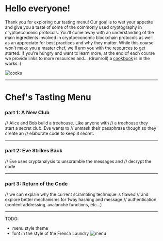 # Hello everyone! 

Thank you for exploring our tasting menu! 
Our goal is to wet your appetite and give you a taste of some of the commonly used cryptography in cryptoeconomic protocols. 
You'll come away with an understanding of the main ingredients involved in
cryptoeconomic blockchain protocols as well as an appreciate for best practices and why they matter. 
While this course won't make you a master chef, we'll arm you with the resources to get started. 
If you're hungry and want to learn more, at the end of each course we provide links to more resources 
and... (drumroll) a [cookbook](https://burrrata.github.io/the_cryptoeconomics_cookbook/) is in the works :)

![cooks](https://proxy.duckduckgo.com/iu/?u=https%3A%2F%2Fupload.wikimedia.org%2Fwikipedia%2Fcommons%2F6%2F65%2FFrench_Laundry_-_Kitchen_(13042489603).jpg&f=1)

<hr>

# Chef's Tasting Menu

### part 1: A New Club
// Alice and Bob build a treehouse. Like anyone with
// a treehouse they start a secret club. Eve wants to
// unmask their passphrase though so they create an
// elaborate code to keep it secret.

<hr>

### part 2: Eve Strikes Back
// Eve uses cryptanalysis to unscramble the messages and 
// decrypt the code

<hr>

### part 3: Return of the Code
// we can explain why the current scrambling technique is flawed 
// and explore better mechanisms for 1way hashing and message 
// authentication (content addressing, avalanche functions, etc...)

<hr>

TODO: 
- menu style theme
- font in the style of the French Laundry
![menu](https://proxy.duckduckgo.com/iu/?u=http%3A%2F%2Fwww.tienchiu.com%2Fwp-content%2Fuploads%2F2011%2F06%2FFrench-Laundry-menu.jpg&f=1)
